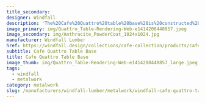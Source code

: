 ```yaml
---
title_secondary:
designer: Windfall
description: 'The%20Cafe%20Quattro%20table%20base%20is%20constructed%20of%202%u201D%20square%20tube%20steel%20and%20is%20available%20in%20three%20heights%20-%2027%u201D%2C%2032%u201D%2C%20or%2040%u201D.%20The%20top%20plate%20measures%2022%u201D%20wide%2C%20has%20radiused%20corners%20and%20comes%20with%2013%20pre-drilled%20holes%20for%20tabletop%20mounting.%20The%20lower%20support%20beam%20is%20attached%203%u201D%20from%20the%20bottom-the%20legs.%20The%20Cafe%27%20Quattro%20base%20is%A0available%20in%20natural%20steel%20with%20clear%20coat%2C%20Anthracite%20gray%20powder%20coat%2C%20black%20powder%20coat%20and%20Penetrol%20oil.%20Custom%20colors%20are%20available.%20%A0Our%20metalwork%20is%20made%20to%20order%20in%20Olympia%2C%20Washington.'
image_primary: img/Quattro_Table-Rendering-Web-e1414208448857.jpeg
image_secondary: img/Anthracite_PowderCoat_1024x1024.jpg
manufacturer: Windfall Lumber
href: https://windfall.design/collections/cafe-collection/products/cafe-quattro-table-base
subtitle: Cafe Quattro Table Base
title: Cafe Quattro Table Base
image_thumb: img/Quattro_Table-Rendering-Web-e1414208448857_large.jpeg
tags:
  - windfall
  - metalwork
category: metalwork
slug: /manufacturers/windfall-lumber/metalwork/windfall-cafe-quattro-table-base
---
```

